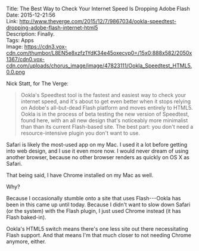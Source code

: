 Title: The Best Way to Check Your Internet Speed Is Dropping Adobe Flash  
Date: 2015-12-21:56  
Link: http://www.theverge.com/2015/12/7/9867034/ookla-speedtest-dropping-adobe-flash-internet-html5  
Description: Finally.  
Tags: Apps  
Image: https://cdn3.vox-cdn.com/thumbor/L8EN5e8xzfz1YdK34e45oxecvp0=/15x0:888x582/2050x1367/cdn0.vox-cdn.com/uploads/chorus_image/image/47823111/Ookla_Speedtest_HTML5.0.0.png  

Nick Statt, for The Verge:

> Ookla's Speedtest tool is the fastest and easiest way to check your internet speed, and it's about to get even better when it stops relying on Adobe's all-but-dead Flash platform and moves entirely to HTML5. Ookla is in the process of beta testing the new version of Speedtest, found here, with an all new design that's noticeably more minimalist than than its current Flash-based site. The best part: you don't need a resource-intensive plugin you don't want to use.

Safari is likely the most-used app on my Mac. I used it a lot before getting into web design, and I use it even more now. I would never dream of using another browser, because no other browser renders as quickly on OS X as Safari.

That being said, I have Chrome installed on my Mac as well.

Why?

Because I occasionally stumble onto a site that uses Flash---Ookla has been in this came up until today. Because I didn't want to slow down Safari (or the system) with the Flash plugin, I just used Chrome instead (it has Flash baked-in).

Ookla's HTML5 switch means there's one less site out there necessitating Flash support. And that means I'm that much closer to not needing Chrome anymore, either.